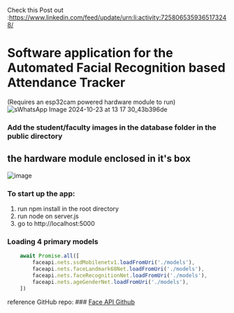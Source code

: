 Check this Post out :https://www.linkedin.com/feed/update/urn:li:activity:7258065359365173248/
# Software application for the Automated Facial Recognition based Attendance Tracker
(Requires an esp32cam powered hardware module to run)
![sWhatsApp Image 2024-10-23 at 13 17 30_43b396de](https://github.com/user-attachments/assets/2385c62f-c1ee-4dc6-9b01-7be2c772a4bb)

### Add the student/faculty images in the database folder in the public directory

## the hardware module enclosed in it's box
![image](https://github.com/user-attachments/assets/54c6184e-9b83-4d2b-9262-a016351dedd7)

### To start up the app:
1. run npm install in the root directory
2. run node on server.js
3. go to http://localhost:5000



### Loading 4 primary models
``` javascript
    await Promise.all([
        faceapi.nets.ssdMobilenetv1.loadFromUri('./models'),
        faceapi.nets.faceLandmark68Net.loadFromUri('./models'),
        faceapi.nets.faceRecognitionNet.loadFromUri('./models'),
        faceapi.nets.ageGenderNet.loadFromUri('./models'),
    ])
```

reference GitHub repo: ### [Face API Github](https://github.com/justadudewhohacks/face-api.js)
